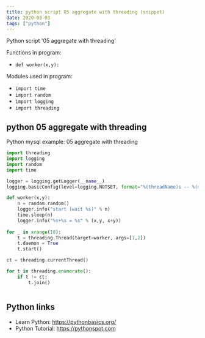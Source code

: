 ```yaml
---
title: python script 05 aggregate with threading (snippet)
date: 2020-03-03
tags: ["python"]
---
```

Python script '05 aggregate with threading'

Functions in program: 
* `def worker(x,y):`

Modules used in program: 
* `import time`
* `import random`
* `import logging`
* `import threading`

## python 05 aggregate with threading

Python mysql example: 05 aggregate with threading

```python
import threading
import logging
import random
import time

logger = logging.getLogger(__name__)
logging.basicConfig(level=logging.NOTSET, format="%(threadName)s -- %(message)s")

def worker(x,y):
    n = random.random()
    logger.info("start (wait %s)" % n)
    time.sleep(n)
    logger.info("%s+%s = %s" % (x,y, x+y))
    
for _ in xrange(10):
    t = threading.Thread(target=worker, args=[1,2])
    t.daemon = True
    t.start()

ct = threading.currentThread()

for t in threading.enumerate():
    if t != ct:
        t.join()



```

## Python links

- Learn Python: https://pythonbasics.org/
- Python Tutorial: https://pythonspot.com
